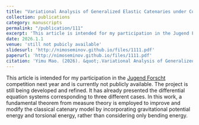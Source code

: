 ```yaml
---
title: "Variational Analysis of Generalized Elastic Catenaries under Constrained Energy Functionals: One-Dimensional Curves in Two and Three Dimensions and Tubular Surfaces in Three Dimensions (German)"
collection: publications
category: manuscripts
permalink: "/publication/111" 
excerpt: 'This article is intended for my participation in the Jugend Forscht competition next year and is currently not publicly available. The project is still being developed and refined. It has already presented the differential equation systems corresponding to three different cases. In this work, a fundamental theorem from measure theory is employed to improve and modify the classical catenary model by incorporating gravitational potential energy and torsional energy, rather than considering only bending energy.'
date: 2026.1.1
venue: 'still not pubicly available'
slidesurl: 'http://nimoseminov.github.io/files/1111.pdf'
paperurl: 'http://nimoseminov.github.io/files/1111.pdf'
citation: 'Yimu Mao. (2026). &quot;.Variational Analysis of Generalized Elastic Catenaries under Constrained Energy Functionals: One-Dimensional Curves in Two and Three Dimensions and Tubular Surfaces in Three Dimensions &quot'
---
```


This article is intended for my participation in the [Jugend Forscht](https://www.jugend-forscht.de/) competition next year and is currently not publicly available. The project is still being developed and refined. It has already presented the differential equation systems corresponding to three different cases. In this work, a fundamental theorem from measure theory is employed to improve and modify the classical catenary model by incorporating gravitational potential energy and torsional energy, rather than considering only bending energy.
